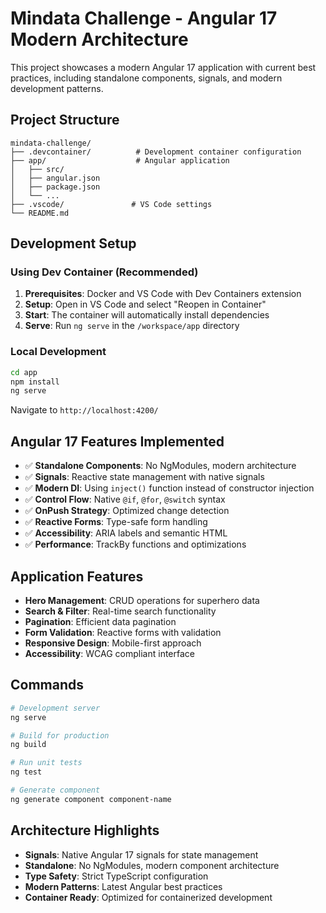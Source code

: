 # Mindata Challenge - Angular 17 Modern Architecture

This project showcases a modern Angular 17 application with current best practices, including standalone components, signals, and modern development patterns.

## Project Structure

```
mindata-challenge/
├── .devcontainer/          # Development container configuration
├── app/                    # Angular application
│   ├── src/
│   ├── angular.json
│   ├── package.json
│   └── ...
├── .vscode/               # VS Code settings
└── README.md
```

## Development Setup

### Using Dev Container (Recommended)

1. **Prerequisites**: Docker and VS Code with Dev Containers extension
2. **Setup**: Open in VS Code and select "Reopen in Container"
3. **Start**: The container will automatically install dependencies
4. **Serve**: Run `ng serve` in the `/workspace/app` directory

### Local Development

```bash
cd app
npm install
ng serve
```

Navigate to `http://localhost:4200/`

## Angular 17 Features Implemented

- ✅ **Standalone Components**: No NgModules, modern architecture
- ✅ **Signals**: Reactive state management with native signals
- ✅ **Modern DI**: Using `inject()` function instead of constructor injection
- ✅ **Control Flow**: Native `@if`, `@for`, `@switch` syntax
- ✅ **OnPush Strategy**: Optimized change detection
- ✅ **Reactive Forms**: Type-safe form handling
- ✅ **Accessibility**: ARIA labels and semantic HTML
- ✅ **Performance**: TrackBy functions and optimizations

## Application Features

- **Hero Management**: CRUD operations for superhero data
- **Search & Filter**: Real-time search functionality
- **Pagination**: Efficient data pagination
- **Form Validation**: Reactive forms with validation
- **Responsive Design**: Mobile-first approach
- **Accessibility**: WCAG compliant interface

## Commands

```bash
# Development server
ng serve

# Build for production
ng build

# Run unit tests
ng test

# Generate component
ng generate component component-name
```

## Architecture Highlights

- **Signals**: Native Angular 17 signals for state management
- **Standalone**: No NgModules, modern component architecture
- **Type Safety**: Strict TypeScript configuration
- **Modern Patterns**: Latest Angular best practices
- **Container Ready**: Optimized for containerized development
